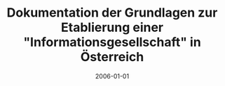 ---
abstract: ''
authors:
- Johann Eisner
date: '2006-01-01'
featured: false
links:
- name: Publik
  url: https://publik.tuwien.ac.at/showentry.php?ID=140863&lang=1
publication_types:
- '7'
publishDate: '2006-01-01'
title: Dokumentation der Grundlagen zur Etablierung einer "Informationsgesellschaft"
  in Österreich
url_pdf: ''
---